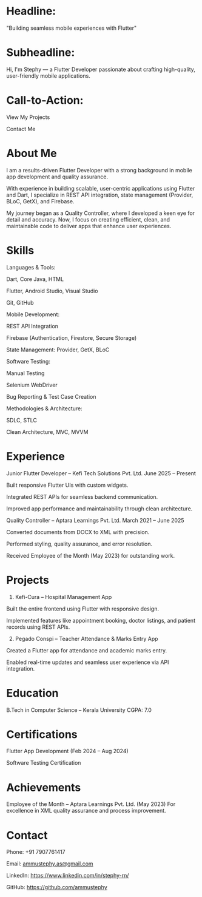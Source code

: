 # Headline:

"Building seamless mobile experiences with Flutter"

# Subheadline:

Hi, I'm Stephy — a Flutter Developer passionate about crafting high-quality, user-friendly mobile applications.

# Call-to-Action:

View My Projects

Contact Me

# About Me

I am a results-driven Flutter Developer with a strong background in mobile app development and quality assurance.

With experience in building scalable, user-centric applications using Flutter and Dart, I specialize in REST API integration, state management (Provider, BLoC, GetX), and Firebase.

My journey began as a Quality Controller, where I developed a keen eye for detail and accuracy. Now, I focus on creating efficient, clean, and maintainable code to deliver apps that enhance user experiences.

# Skills

Languages & Tools:

Dart, Core Java, HTML

Flutter, Android Studio, Visual Studio

Git, GitHub

Mobile Development:

REST API Integration

Firebase (Authentication, Firestore, Secure Storage)

State Management: Provider, GetX, BLoC

Software Testing:

Manual Testing

Selenium WebDriver

Bug Reporting & Test Case Creation

Methodologies & Architecture:

SDLC, STLC

Clean Architecture, MVC, MVVM

# Experience

Junior Flutter Developer – Kefi Tech Solutions Pvt. Ltd.
June 2025 – Present

Built responsive Flutter UIs with custom widgets.

Integrated REST APIs for seamless backend communication.

Improved app performance and maintainability through clean architecture.

Quality Controller – Aptara Learnings Pvt. Ltd.
March 2021 – June 2025

Converted documents from DOCX to XML with precision.

Performed styling, quality assurance, and error resolution.

Received Employee of the Month (May 2023) for outstanding work.


# Projects

1. Kefi-Cura – Hospital Management App

Built the entire frontend using Flutter with responsive design.

Implemented features like appointment booking, doctor listings, and patient records using REST APIs.

2. Pegado Conspi – Teacher Attendance & Marks Entry App

Created a Flutter app for attendance and academic marks entry.

Enabled real-time updates and seamless user experience via API integration.


# Education

B.Tech in Computer Science – Kerala University
CGPA: 7.0

# Certifications

Flutter App Development (Feb 2024 – Aug 2024)

Software Testing Certification

# Achievements

Employee of the Month – Aptara Learnings Pvt. Ltd. (May 2023)
For excellence in XML quality assurance and process improvement.

# Contact

Phone: +91 7907761417

Email: ammustephy.as@gmail.com

LinkedIn:  https://www.linkedin.com/in/stephy-rn/

GitHub: https://github.com/ammustephy

